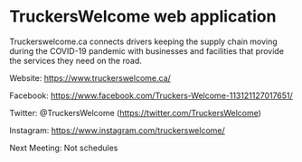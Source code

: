 # TruckersWelcome web application
Truckerswelcome.ca connects drivers keeping the supply chain moving during the COVID-19 pandemic with businesses and facilities that provide the services they need on the road.

Website: https://www.truckerswelcome.ca/

Facebook: https://www.facebook.com/Truckers-Welcome-113121127017651/

Twitter: @TruckersWelcome (https://twitter.com/TruckersWelcome)

Instagram: https://www.instagram.com/truckerswelcome/


Next Meeting:
Not schedules
